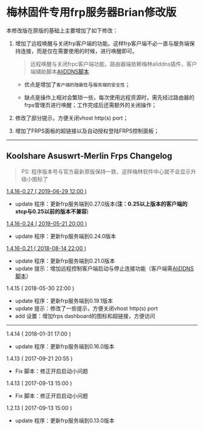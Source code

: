 # 梅林固件专用frp服务器Brian修改版

本修改版在原版的基础上主要增加了如下修改：

1. 增加了远程唤醒与关闭frp客户端的功能。这样frp客户端不必一直与服务端保持连接，而是仅在需要使用的时候，进行唤醒即可。
    > 远程唤醒与关闭frpc客户端功能，路由器端依赖梅林aliddns插件，客户端辅助脚本[AliDDNS脚本](https://github.com/ChenWenBrian/AliDDNS)

    - 优点是增加了`客户端的隐蔽性`与`服务端的安全性`；

    - 缺点是操作上相对会繁琐一些，每次使用远程资源时，需先经过路由器的frps管理页进行唤醒；工作完成后还需额外的关闭操作；

2. 修改了部分提示，方便关闭vhost http(s) port；
3. 增加了FRPS面板的超链接以及自动授权登陆FRPS控制面板；

---

## Koolshare Asuswrt-Merlin Frps Changelog

> PS: 程序版本号与官方最新原版保持一致，这样梅林软件中心就不会显示升级小图标了

[1.4.16-0.27 ( 2019-06-29 12:00 )](https://github.com/ChenWenBrian/merlin_frps/releases/tag/1.4.16-0.27)
 - update 程序：更新frp服务端到0.27.0版本(**注：0.25以上版本的客户端的xtcp与0.25以前的版本不兼容**)

[1.4.16-0.24 ( 2019-05-21 20:00 )](https://github.com/ChenWenBrian/merlin_frps/releases/tag/1.4.16-0.24)
 - update 程序：更新frp服务端到0.24.0版本

[1.4.16-0.21 ( 2018-08-14 22:00 )](https://github.com/ChenWenBrian/merlin_frps/releases/tag/1.4.16-0.21)
 - update 程序：更新frp服务端到0.21.0版本
 - update 提示：增加远程控制客户端启动与停止连接功能（客户端需[AliDDNS脚本](https://github.com/ChenWenBrian/AliDDNS)）

1.4.15 ( 2018-05-30 22:00 )
 - update 程序：更新frp服务端到0.19.1版本
 - update 提示：修改了一些提示，方便关闭vhost http(s) port
 - add 设置：增加frps dashboard的图标和超链接，方便访问

---
1.4.14 ( 2018-01-31 17:00 )
  - update    程序：更新frp服务端到0.16.0版本

1.4.13 ( 2017-09-21 20:55 )
  - Fix       脚本：修正开启启动小问题

1.4.13 ( 2017-09-13 15:00 )
  - Fix       脚本：修正开启启动小问题
  
1.2.13 ( 2017-09-13 15:00 )
  - update    程序：更新frp服务端到0.13.0版本